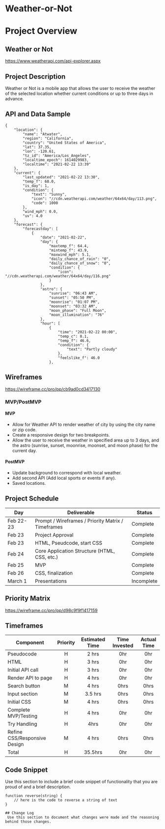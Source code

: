 # Weather-or-Not

# Project Overview

## Weather or Not

https://www.weatherapi.com/api-explorer.aspx

## Project Description

Weather or Not is a mobile app that allows the user to receive the weather of the selected location whether current conditions or up to three days in advance.

## API and Data Sample
```
{
    "location": {
        "name": "Atwater",
        "region": "California",
        "country": "United States of America",
        "lat": 37.35,
        "lon": -120.61,
        "tz_id": "America/Los_Angeles",
        "localtime_epoch": 1614029983,
        "localtime": "2021-02-22 13:39"
    },
    "current": {
        "last_updated": "2021-02-22 13:30",
        "temp_f": 68.0,
        "is_day": 1,
        "condition": {
            "text": "Sunny",
            "icon": "//cdn.weatherapi.com/weather/64x64/day/113.png",
            "code": 1000
        },
        "wind_mph": 0.0,
        "uv": 4.0
    },
    "forecast": {
        "forecastday": [
            {
                "date": "2021-02-22",
                "day": {
                    "maxtemp_f": 64.4,
                    "mintemp_f": 43.9,
                    "maxwind_mph": 5.1,
                    "daily_chance_of_rain": "0",
                    "daily_chance_of_snow": "0",
                    "condition": {
                        "icon": "//cdn.weatherapi.com/weather/64x64/day/116.png"
                    }
                },
                "astro": {
                    "sunrise": "06:43 AM",
                    "sunset": "05:50 PM",
                    "moonrise": "01:07 PM",
                    "moonset": "03:32 AM",
                    "moon_phase": "Full Moon",
                    "moon_illumination": "76"
                },
                "hour": [
                    {
                        "time": "2021-02-22 00:00",
                        "temp_c": 8.1,
                        "temp_f": 46.6,
                        "condition": {
                            "text": "Partly cloudy"
                        },
                        "feelslike_f": 46.0
                    },

```
## Wireframes

https://wireframe.cc/pro/pp/cb9ad0cd3417130

### MVP/PostMVP

#### MVP 

- Allow for Weather API to render weather of city by using the city name or zip code.
- Create a responsive design for two breakpoints. 
- Allow the user to receive the weather in specified area up to 3 days, and the astro (sunrise, sunset, moonrise, moonset, and moon phase) for the current day.


#### PostMVP  

- Update background to correspond with local weather.
- Add second API (Add local sports or events if any).
- Saved locations. 

## Project Schedule

|  Day | Deliverable | Status
|---|---| ---|
|Feb 22-23| Prompt / Wireframes / Priority Matrix / Timeframes | Complete
|Feb 23| Project Approval | Complete
|Feb 23| HTML, Pseudcode, start CSS | Complete
|Feb 24| Core Application Structure (HTML, CSS, etc.) | Complete
|Feb 25| MVP | Complete
|Feb 26| CSS, finalization | Complete
|March 1| Presentations | Incomplete

## Priority Matrix

https://wireframe.cc/pro/pp/d98c9f9f1417159

## Timeframes

| Component | Priority | Estimated Time | Time Invested | Actual Time |
| --- | :---: |  :---: | :---: | :---: 	|
| Pseudocode | H | 2 hrs | 0hr | 0hr |
| HTML | H | 3 hrs | 0hr | 0hr |
| Initial API call | H | 3 hrs| 0hr| 0hr|
| Render API to page | H | 4 hrs | 0hr | 0hr |
| Search button | M | 4 hrs | 0hrs | 0hrs |
| Input section | M | 3.5 hrs | 0hrs | 0hrs |
| Initial CSS | M | 4 hrs | 0hrs | 0hrs |
| Complete MVP/Testing | H | 4 hrs | 0hr | 0hr |
| Try Handling | H | 4hrs | 0hr | 0hr |
| Refine CSS/Responsive Design | M | 4 hrs | 0hrs | 0hrs |
| Total | H | 35.5hrs| 0hr | 0hr |

## Code Snippet

Use this section to include a brief code snippet of functionality that you are proud of and a brief description.  

```
function reverse(string) {
	// here is the code to reverse a string of text
}

## Change Log
 Use this section to document what changes were made and the reasoning behind those changes.  
